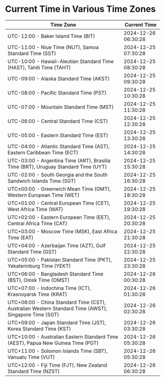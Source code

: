 # Current Time in Various Time Zones

| Time Zone | Current Time |
|-----------|--------------|
| UTC-12:00 - Baker Island Time (BIT) | 2024-12-26 06:30:28 |
| UTC-11:00 - Niue Time (NUT), Samoa Standard Time (SST) | 2024-12-25 07:30:28 |
| UTC-10:00 - Hawaii-Aleutian Standard Time (HAST), Tahiti Time (TAHT) | 2024-12-25 08:30:28 |
| UTC-09:00 - Alaska Standard Time (AKST) | 2024-12-25 09:30:28 |
| UTC-08:00 - Pacific Standard Time (PST) | 2024-12-25 10:30:28 |
| UTC-07:00 - Mountain Standard Time (MST) | 2024-12-25 11:30:28 |
| UTC-06:00 - Central Standard Time (CST) | 2024-12-25 12:30:28 |
| UTC-05:00 - Eastern Standard Time (EST) | 2024-12-25 13:30:28 |
| UTC-04:00 - Atlantic Standard Time (AST), Eastern Caribbean Time (ECT) | 2024-12-25 14:30:28 |
| UTC-03:00 - Argentina Time (ART), Brasília Time (BRT), Uruguay Standard Time (UYT) | 2024-12-25 15:30:28 |
| UTC-02:00 - South Georgia and the South Sandwich Islands Time (SGT) | 2024-12-25 16:30:28 |
| UTC±00:00 - Greenwich Mean Time (GMT), Western European Time (WET) | 2024-12-25 18:30:28 |
| UTC+01:00 - Central European Time (CET), West Africa Time (WAT) | 2024-12-25 19:30:28 |
| UTC+02:00 - Eastern European Time (EET), Central Africa Time (CAT) | 2024-12-25 20:30:28 |
| UTC+03:00 - Moscow Time (MSK), East Africa Time (EAT) | 2024-12-25 21:30:28 |
| UTC+04:00 - Azerbaijan Time (AZT), Gulf Standard Time (GST) | 2024-12-25 22:30:28 |
| UTC+05:00 - Pakistan Standard Time (PKT), Yekaterinburg Time (YEKT) | 2024-12-25 23:30:28 |
| UTC+06:00 - Bangladesh Standard Time (BST), Omsk Time (OMST) | 2024-12-26 00:30:28 |
| UTC+07:00 - Indochina Time (ICT), Krasnoyarsk Time (KRAT) | 2024-12-26 01:30:28 |
| UTC+08:00 - China Standard Time (CST), Australian Western Standard Time (AWST), Singapore Time (SGT) | 2024-12-26 02:30:28 |
| UTC+09:00 - Japan Standard Time (JST), Korea Standard Time (KST) | 2024-12-26 03:30:28 |
| UTC+10:00 - Australian Eastern Standard Time (AEST), Papua New Guinea Time (PGT) | 2024-12-26 05:30:28 |
| UTC+11:00 - Solomon Islands Time (SBT), Vanuatu Time (VUT) | 2024-12-26 05:30:28 |
| UTC+12:00 - Fiji Time (FJT), New Zealand Standard Time (NZST) | 2024-12-26 06:30:28 |
